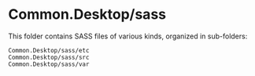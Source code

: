 # Common.Desktop/sass

This folder contains SASS files of various kinds, organized in sub-folders:

    Common.Desktop/sass/etc
    Common.Desktop/sass/src
    Common.Desktop/sass/var
